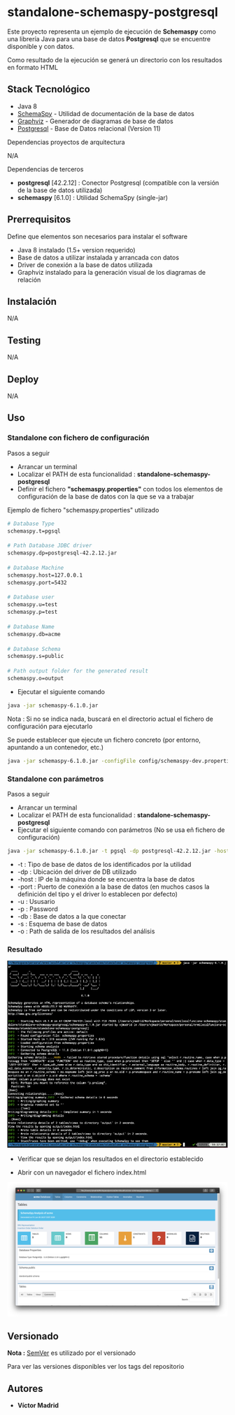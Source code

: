 # standalone-schemaspy-postgresql

Este proyecto representa un ejemplo de ejecución de **Schemaspy** como una librería Java para una base de datos **Postgresql** que se encuentre disponible y con datos.

Como resultado de la ejecución se generá un directorio con los resultados en formato HTML





## Stack Tecnológico

* Java 8
* [SchemaSpy](http://schemaspy.org/) - Utilidad de documentación de la base de datos
* [Graphviz](https://graphviz.org/) - Generador de diagramas de base de datos
* [Postgresql](https://www.postgresql.org/) - Base de Datos relacional (Version 11)

Dependencias proyectos de arquitectura

N/A

Dependencias de terceros 

* **postgresql** [42.2.12] : Conector Postgresql (compatible con la versión de la base de datos utilizada)
* **schemaspy** [6.1.0] : Utilidad SchemaSpy (single-jar)





## Prerrequisitos

Define que elementos son necesarios para instalar el software

* Java 8 instalado (1.5+ version requerido)
* Base de datos a utilizar instalada y arrancada con datos
* Driver de conexión a la base de datos utilizada
* Graphviz instalado para la generación visual de los diagramas de relación





## Instalación

N/A





## Testing

N/A





## Deploy

N/A




## Uso



### Standalone con fichero de configuración

Pasos a seguir

* Arrancar un terminal
* Localizar el PATH de esta funcionalidad : **standalone-schemaspy-postgresql**
* Definir el fichero **"schemaspy.properties"** con todos los elementos de configuración de la base de datos con la que se va a trabajar

Ejemplo de fichero "schemaspy.properties" utilizado

```bash
# Database Type
schemaspy.t=pgsql

# Path Database JDBC driver
schemaspy.dp=postgresql-42.2.12.jar

# Database Machine
schemaspy.host=127.0.0.1
schemaspy.port=5432

# Database user
schemaspy.u=test
schemaspy.p=test

# Database Name
schemaspy.db=acme

# Database Schema
schemaspy.s=public

# Path output folder for the generated result
schemaspy.o=output
```

* Ejecutar el siguiente comando

```bash
java -jar schemaspy-6.1.0.jar 
```

Nota : Si no se indica nada, buscará en el directorio actual el fichero de configuración para ejecutarlo 


Se puede establecer que ejecute un fichero concreto (por entorno, apuntando a un contenedor, etc.)

```bash
java -jar schemaspy-6.1.0.jar -configFile config/schemaspy-dev.properties
```


### Standalone con parámetros

Pasos a seguir

* Arrancar un terminal
* Localizar el PATH de esta funcionalidad : **standalone-schemaspy-postgresql**
* Ejecutar el siguiente comando con parámetros (No se usa eñ fichero de configuración)

```bash
java -jar schemaspy-6.1.0.jar -t pgsql -dp postgresql-42.2.12.jar -host 127.0.0.1 -port 5432 -u test -p test -db acme -s acme -o output
```

* -t : Tipo de base de datos de los identificados por la utilidad
* -dp : Ubicación del driver de DB utilizado
* -host : IP de la máquina donde se encuentra la base de datos
* -port : Puerto de conexión a la base de datos (en muchos casos la definición del tipo y el driver lo establecen por defecto)
* -u : Ususario
* -p : Password
* -db : Base de datos a la que conectar
* -s : Esquema de base de datos
* -o : Path de salida de los resultados del análisis



### Resultado

![Trazas de Ejecución de Schemapsy](https://github.com/vjmadrid/enmilocalfunciona-schemaspy/blob/master/images/postgresql-schemaspy-standalone-execution.png)

* Verificar que se dejan los resultados en el directorio establecido

* Abrir con un navegador el fichero index.html

![Resultados de Schemapsy](https://github.com/vjmadrid/enmilocalfunciona-schemaspy/blob/master/images/postgresql-schemaspy-standalone-result.png)





## Versionado

**Nota :** [SemVer](http://semver.org/) es utilizado por el versionado

Para ver las versiones disponibles ver los tags del repositorio





## Autores

* **Víctor Madrid**

